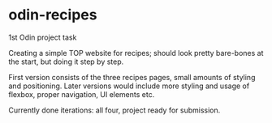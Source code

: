 # odin-recipes
1st Odin project task

Creating a simple TOP website for recipes; should look pretty bare-bones at the start, but doing it step by step.

First version consists of the three recipes pages, small amounts of styling and positioning.
Later versions would include more styling and usage of flexbox, proper navigation, UI elements etc.

Currently done iterations: all four, project ready for submission.